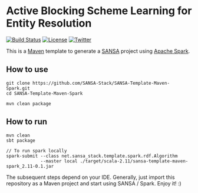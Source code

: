 Active Blocking Scheme Learning for Entity Resolution
=============================
[![Build Status](https://travis-ci.org/SANSA-Stack/SANSA-Template-Maven-Spark.svg?branch=develop)](https://travis-ci.org/SANSA-Stack/SANSA-Template-Maven-Spark)
[![License](https://img.shields.io/badge/License-Apache%202.0-blue.svg)](https://opensource.org/licenses/Apache-2.0)
[![Twitter](https://img.shields.io/twitter/follow/SANSA_Stack.svg?style=social)](https://twitter.com/SANSA_Stack)

This is a [Maven](https://maven.apache.org/) template to generate a [SANSA](https://github.com/SANSA-Stack) project using [Apache Spark](http://spark.apache.org/).

How to use
----------

```
git clone https://github.com/SANSA-Stack/SANSA-Template-Maven-Spark.git
cd SANSA-Template-Maven-Spark

mvn clean package
````

How to run
----------

```
mvn clean
sbt package

// To run spark locally
spark-submit --class net.sansa_stack.template.spark.rdf.Algorithm 
             --master local ./target/scala-2.11/sansa-template-maven-spark_2.11-0.1.jar
````

The subsequent steps depend on your IDE. Generally, just import this repository as a Maven project and start using SANSA / Spark. Enjoy it! :)
